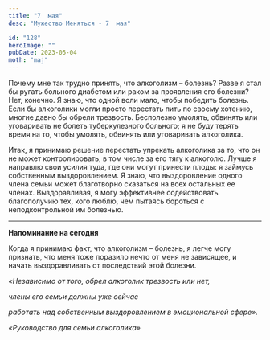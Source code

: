 ```yaml
---
title: "7  мая"
desc: "Мужество Меняться - 7  мая"

id: "128"
heroImage: ""
pubDate: 2023-05-04
moth: "maj"
---
```


Почему мне так трудно принять, что алкоголизм – болезнь? Разве я стал бы
ругать больного диабетом или раком за проявления его болезни? Нет, конечно. Я
знаю, что одной воли мало, чтобы победить болезнь. Если бы алкоголики могли
просто перестать пить по своему хотению, многие давно бы обрели трезвость.
Бесполезно умолять, обвинять или уговаривать не болеть туберкулезного
больного; я не буду терять время на то, чтобы умолять, обвинять или
уговаривать алкоголика.

Итак, я принимаю решение перестать упрекать алкоголика за то, что он не может
контролировать, в том числе за его тягу к алкоголю. Лучше я направлю свои
усилия туда, где они могут принести плоды: я займусь собственным
выздоровлением. Я знаю, что выздоровление одного члена семьи может благотворно
сказаться на всех остальных ее членах. Выздоравливая, я могу эффективнее
содействовать благополучию тех, кого люблю, чем пытаясь бороться с
неподконтрольной им болезнью.

---

**Напоминание на сегодня**

Когда я принимаю факт, что алкоголизм – болезнь, я легче могу признать, что
меня тоже поразило нечто от меня не зависящее, и начать выздоравливать от
последствий этой болезни.

_«Независимо от того, обрел алкоголик трезвость или нет,_

_члены его семьи должны уже сейчас_

_работать над собственным выздоровлением в эмоциональной сфере»._

_«Руководство для семьи алкоголика»_
